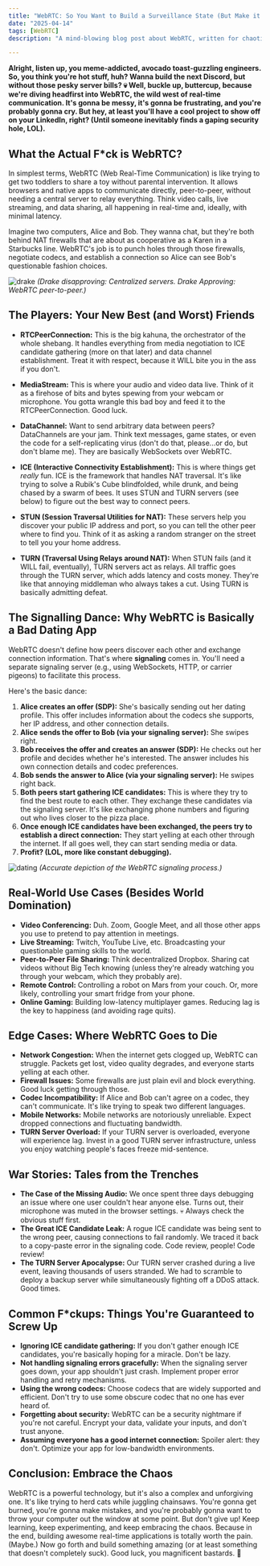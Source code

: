 ```yaml
---
title: "WebRTC: So You Want to Build a Surveillance State (But Make it Peer-to-Peer)?"
date: "2025-04-14"
tags: [WebRTC]
description: "A mind-blowing blog post about WebRTC, written for chaotic Gen Z engineers. Prepare to have your brain cells slaughtered."

---
```


**Alright, listen up, you meme-addicted, avocado toast-guzzling engineers. So, you think you're hot stuff, huh? Wanna build the next Discord, but without those pesky server bills? 💀 Well, buckle up, buttercup, because we're diving headfirst into WebRTC, the wild west of real-time communication. It's gonna be messy, it's gonna be frustrating, and you're probably gonna cry. But hey, at least you'll have a cool project to show off on your LinkedIn, right? (Until someone inevitably finds a gaping security hole, LOL).**

## What the Actual F*ck is WebRTC?

In simplest terms, WebRTC (Web Real-Time Communication) is like trying to get two toddlers to share a toy without parental intervention. It allows browsers and native apps to communicate directly, peer-to-peer, without needing a central server to relay everything. Think video calls, live streaming, and data sharing, all happening in real-time and, ideally, with minimal latency.

Imagine two computers, Alice and Bob. They wanna chat, but they're both behind NAT firewalls that are about as cooperative as a Karen in a Starbucks line. WebRTC's job is to punch holes through those firewalls, negotiate codecs, and establish a connection so Alice can see Bob's questionable fashion choices.

![drake](https://i.imgflip.com/366z9.jpg)
_(Drake disapproving: Centralized servers. Drake Approving: WebRTC peer-to-peer.)_

## The Players: Your New Best (and Worst) Friends

*   **RTCPeerConnection:** This is the big kahuna, the orchestrator of the whole shebang. It handles everything from media negotiation to ICE candidate gathering (more on that later) and data channel establishment. Treat it with respect, because it WILL bite you in the ass if you don't.

*   **MediaStream:** This is where your audio and video data live. Think of it as a firehose of bits and bytes spewing from your webcam or microphone. You gotta wrangle this bad boy and feed it to the RTCPeerConnection. Good luck.

*   **DataChannel:** Want to send arbitrary data between peers? DataChannels are your jam. Think text messages, game states, or even the code for a self-replicating virus (don't do that, please...or do, but don't blame me). They are basically WebSockets over WebRTC.

*   **ICE (Interactive Connectivity Establishment):** This is where things get *really* fun. ICE is the framework that handles NAT traversal. It's like trying to solve a Rubik's Cube blindfolded, while drunk, and being chased by a swarm of bees. It uses STUN and TURN servers (see below) to figure out the best way to connect peers.

*   **STUN (Session Traversal Utilities for NAT):** These servers help you discover your public IP address and port, so you can tell the other peer where to find you. Think of it as asking a random stranger on the street to tell you your home address.

*   **TURN (Traversal Using Relays around NAT):** When STUN fails (and it WILL fail, eventually), TURN servers act as relays. All traffic goes through the TURN server, which adds latency and costs money. They're like that annoying middleman who always takes a cut. Using TURN is basically admitting defeat.

## The Signalling Dance: Why WebRTC is Basically a Bad Dating App

WebRTC doesn't define how peers discover each other and exchange connection information. That's where **signaling** comes in. You'll need a separate signaling server (e.g., using WebSockets, HTTP, or carrier pigeons) to facilitate this process.

Here's the basic dance:

1.  **Alice creates an offer (SDP):** She's basically sending out her dating profile. This offer includes information about the codecs she supports, her IP address, and other connection details.
2.  **Alice sends the offer to Bob (via your signaling server):** She swipes right.
3.  **Bob receives the offer and creates an answer (SDP):** He checks out her profile and decides whether he's interested. The answer includes his own connection details and codec preferences.
4.  **Bob sends the answer to Alice (via your signaling server):** He swipes right back.
5.  **Both peers start gathering ICE candidates:** This is where they try to find the best route to each other. They exchange these candidates via the signaling server. It's like exchanging phone numbers and figuring out who lives closer to the pizza place.
6.  **Once enough ICE candidates have been exchanged, the peers try to establish a direct connection:** They start yelling at each other through the internet. If all goes well, they can start sending media or data.
7.  **Profit? (LOL, more like constant debugging).**

![dating](https://i.kym-cdn.com/photos/images/newsfeed/001/823/158/8dd.jpg)
_(Accurate depiction of the WebRTC signaling process.)_

## Real-World Use Cases (Besides World Domination)

*   **Video Conferencing:** Duh. Zoom, Google Meet, and all those other apps you use to pretend to pay attention in meetings.
*   **Live Streaming:** Twitch, YouTube Live, etc. Broadcasting your questionable gaming skills to the world.
*   **Peer-to-Peer File Sharing:** Think decentralized Dropbox. Sharing cat videos without Big Tech knowing (unless they're already watching you through your webcam, which they probably are).
*   **Remote Control:** Controlling a robot on Mars from your couch. Or, more likely, controlling your smart fridge from your phone.
*   **Online Gaming:** Building low-latency multiplayer games. Reducing lag is the key to happiness (and avoiding rage quits).

## Edge Cases: Where WebRTC Goes to Die

*   **Network Congestion:** When the internet gets clogged up, WebRTC can struggle. Packets get lost, video quality degrades, and everyone starts yelling at each other.
*   **Firewall Issues:** Some firewalls are just plain evil and block everything. Good luck getting through those.
*   **Codec Incompatibility:** If Alice and Bob can't agree on a codec, they can't communicate. It's like trying to speak two different languages.
*   **Mobile Networks:** Mobile networks are notoriously unreliable. Expect dropped connections and fluctuating bandwidth.
*   **TURN Server Overload:** If your TURN server is overloaded, everyone will experience lag. Invest in a good TURN server infrastructure, unless you enjoy watching people's faces freeze mid-sentence.

## War Stories: Tales from the Trenches

*   **The Case of the Missing Audio:** We once spent three days debugging an issue where one user couldn't hear anyone else. Turns out, their microphone was muted in the browser settings. 💀 Always check the obvious stuff first.
*   **The Great ICE Candidate Leak:** A rogue ICE candidate was being sent to the wrong peer, causing connections to fail randomly. We traced it back to a copy-paste error in the signaling code. Code review, people! Code review!
*   **The TURN Server Apocalypse:** Our TURN server crashed during a live event, leaving thousands of users stranded. We had to scramble to deploy a backup server while simultaneously fighting off a DDoS attack. Good times.

## Common F*ckups: Things You're Guaranteed to Screw Up

*   **Ignoring ICE candidate gathering:** If you don't gather enough ICE candidates, you're basically hoping for a miracle. Don't be lazy.
*   **Not handling signaling errors gracefully:** When the signaling server goes down, your app shouldn't just crash. Implement proper error handling and retry mechanisms.
*   **Using the wrong codecs:** Choose codecs that are widely supported and efficient. Don't try to use some obscure codec that no one has ever heard of.
*   **Forgetting about security:** WebRTC can be a security nightmare if you're not careful. Encrypt your data, validate your inputs, and don't trust anyone.
*   **Assuming everyone has a good internet connection:** Spoiler alert: they don't. Optimize your app for low-bandwidth environments.

## Conclusion: Embrace the Chaos

WebRTC is a powerful technology, but it's also a complex and unforgiving one. It's like trying to herd cats while juggling chainsaws. You're gonna get burned, you're gonna make mistakes, and you're probably gonna want to throw your computer out the window at some point. But don't give up! Keep learning, keep experimenting, and keep embracing the chaos. Because in the end, building awesome real-time applications is totally worth the pain. (Maybe.) Now go forth and build something amazing (or at least something that doesn't completely suck). Good luck, you magnificent bastards. 🙏
